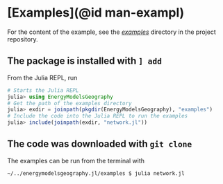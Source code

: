 # [Examples](@id man-exampl)

For the content of the example, see the *[examples](https://github.com/EnergyModelsX/EnergyModelsGeography.jl/tree/main/examples)* directory in the project repository.

## The package is installed with `] add`

From the Julia REPL, run

```julia
# Starts the Julia REPL
julia> using EnergyModelsGeography
# Get the path of the examples directory
julia> exdir = joinpath(pkgdir(EnergyModelsGeography), "examples")
# Include the code into the Julia REPL to run the examples
julia> include(joinpath(exdir, "network.jl"))
```

## The code was downloaded with `git clone`

The examples can be run from the terminal with

```shell script
~/../energymodelsgeography.jl/examples $ julia network.jl
```
